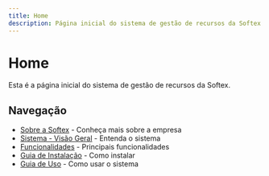 ```yaml
---
title: Home
description: Página inicial do sistema de gestão de recursos da Softex
---
```


# Home

Esta é a página inicial do sistema de gestão de recursos da Softex.

## Navegação

- [Sobre a Softex](./sobre) - Conheça mais sobre a empresa
- [Sistema - Visão Geral](../sistema/visao-geral) - Entenda o sistema
- [Funcionalidades](../sistema/funcionalidades) - Principais funcionalidades
- [Guia de Instalação](../guia/instalacao) - Como instalar
- [Guia de Uso](../guia/uso) - Como usar o sistema
